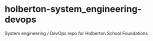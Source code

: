 # holberton-system_engineering-devops
System engineering / DevOps repo for Holberton School Foundations
